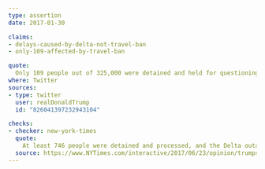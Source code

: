 ```yaml
---
type: assertion
date: 2017-01-30

claims:
- delays-caused-by-delta-not-travel-ban
- only-109-affected-by-travel-ban

quote:
  Only 109 people out of 325,000 were detained and held for questioning. Big problems at airports were caused by Delta computer outage.
where: Twitter
sources:
- type: twitter
  user: realDonaldTrump
  id: "826041397232943104"

checks:
- checker: new-york-times
  quote:
    At least 746 people were detained and processed, and the Delta outage happened two days later.
  source: https://www.NYTimes.com/interactive/2017/06/23/opinion/trumps-lies.html
---
```

